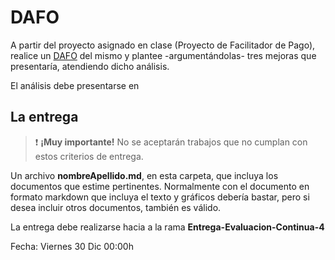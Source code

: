 # DAFO

A partir del proyecto asignado en clase (Proyecto de Facilitador de Pago), realice un [DAFO](https://es.wikipedia.org/wiki/An%C3%A1lisis_FODA) del mismo y plantee -argumentándolas- tres mejoras que presentaría, atendiendo dicho análisis.

El análisis debe presentarse en 

## La entrega  

> :heavy_exclamation_mark: **¡Muy importante!** No se aceptarán trabajos que no cumplan con estos criterios de entrega.

Un archivo **nombreApellido.md**, en esta carpeta, que incluya los documentos que estime pertinentes. Normalmente con el documento en formato markdown que incluya el texto y gráficos debería bastar, pero si desea incluir otros documentos, también es válido.

La entrega debe realizarse hacia a la rama **Entrega-Evaluacion-Continua-4**

Fecha: Viernes 30 Dic 00:00h
